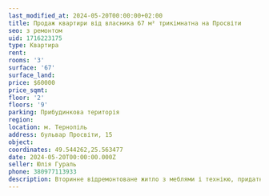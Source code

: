 ```yaml
---
last_modified_at: 2024-05-20T00:00:00+02:00
title: Продаж квартири від власника 67 м² трикімнатна на Просвіти
seo: з ремонтом
uid: 1716223175
type: Квартира
rent:
rooms: '3'
surface: '67'
surface_land:
price: $60000
price_sqmt:
floor: '2'
floors: '9'
parking: Прибудинкова територія
region:
location: м. Тернопіль
address: бульвар Просвіти, 15
object:
coordinates: 49.544262,25.563477
date: 2024-05-20T00:00:00.000Z
seller: Юлія Гураль
phone: 380977113933
description: Вторинне відремонтоване житло з меблями і технікю, придатне і готове для проживання
---
```

